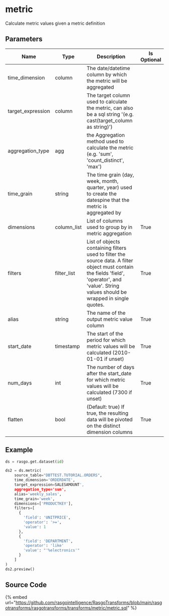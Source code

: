 

# metric

Calculate metric values given a metric definition

## Parameters

|       Name        |    Type     |                                                                                          Description                                                                                           | Is Optional |
| ----------------- | ----------- | ---------------------------------------------------------------------------------------------------------------------------------------------------------------------------------------------- | ----------- |
| time_dimension    | column      | The date/datetime column by which the metric will be aggregated                                                                                                                                |             |
| target_expression | column      | The target column used to calculate the metric, can also be a sql string '(e.g. cast(target_column as string)')                                                                                |             |
| aggregation_type  | agg         | the Aggregation method used to calculate the metric (e.g. 'sum', 'count_distinct', 'max')                                                                                                      |             |
| time_grain        | string      | The time grain (day, week, month, quarter, year) used to create the datespine that the metric is aggregated by                                                                                 |             |
| dimensions        | column_list | List of columns used to group by in metric aggregation                                                                                                                                         | True        |
| filters           | filter_list | List of objects containing filters used to filter the source data. A filter object must contain the fields 'field', 'operator', and 'value'. String values should be wrapped in single quotes. | True        |
| alias             | string      | The name of the output metric value column                                                                                                                                                     | True        |
| start_date        | timestamp   | The start of the period for which metric values will be calculated (2010-01-01 if unset)                                                                                                       | True        |
| num_days          | int         | The number of days after the start_date for which metric values will be calculated (7300 if unset)                                                                                             | True        |
| flatten           | bool        | (Default: true) If true, the resulting data will be pivoted on the distinct dimension columns                                                                                                  | True        |


## Example

```python
ds = rasgo.get.dataset(id)

ds2 = ds.metric(
    source_table="DBTTEST.TUTORIAL.ORDERS",
    time_dimension='ORDERDATE',
    target_expression=SALESAMOUNT',
    aggregation_type='sum',
    alias='weekly_sales',
    time_grain='week',
    dimensions=['PRODUCTKEY'],
    filters=[
      {
        'field': 'UNITPRICE',
        'operator': '>=',
        'value': 1
      },
      {
        'field': 'DEPARTMENT',
        'operator': 'like'
        'value': "'%electronics'"
      }
    ]
)
ds2.preview()

```

## Source Code

{% embed url="https://github.com/rasgointelligence/RasgoTransforms/blob/main/rasgotransforms/rasgotransforms/transforms/metric/metric.sql" %}

